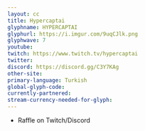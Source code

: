 ```yaml
---
layout: cc
title: Hypercaptai
glyphname: HYPERCAPTAI
glyphurl: https://i.imgur.com/9uqCJlk.png
glyphwave: 7
youtube: 
twitch: https://www.twitch.tv/hypercaptai
twitter: 
discord: https://discord.gg/C3Y7KAg
other-site: 
primary-language: Turkish
global-glyph-code: 
currently-partnered: 
stream-currency-needed-for-glyph: 
---
```

* Raffle on Twitch/Discord
